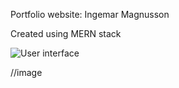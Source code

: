 Portfolio website: Ingemar Magnusson

Created using MERN stack

![User interface](https://i.ibb.co/R0PQTF3/portfolio-ui.png)

//image